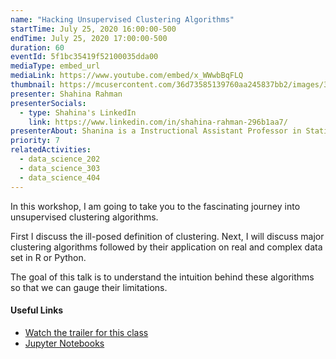 ```yaml
---
name: "Hacking Unsupervised Clustering Algorithms"
startTime: July 25, 2020 16:00:00-500
endTime: July 25, 2020 17:00:00-500
duration: 60
eventId: 5f1bc35419f52100035dda00
mediaType: embed_url
mediaLink: https://www.youtube.com/embed/x_WWwbBqFLQ
thumbnail: https://mcusercontent.com/36d73585139760aa245837bb2/images/312ff56c-bd96-4f79-8ccf-a4918c0028c3.jpg
presenter: Shahina Rahman
presenterSocials:
  - type: Shahina's LinkedIn
    link: https://www.linkedin.com/in/shahina-rahman-296b1aa7/
presenterAbout: Shanina is a Instructional Assistant Professor in Statistics, got first place in Distinguished Postdoctoral Flash Talks, and has worked as a postdoc in Germany.
priority: 7
relatedActivities:
  - data_science_202
  - data_science_303
  - data_science_404
---
```


In this workshop, I am going to take you to the fascinating journey into unsupervised clustering algorithms.

First I discuss the ill-posed definition of clustering. Next, I will discuss major clustering algorithms followed by their application on real and complex data set in R or Python. 

The goal of this talk is to understand the intuition behind these algorithms so that we can gauge their limitations.


#### Useful Links
- [Watch the trailer for this class](https://www.youtube.com/watch?v=gsfDVH2id-U)
- [Jupyter Notebooks](https://drive.google.com/drive/folders/1L0eAVBaXHvbVb6OpcVDEIFQjMh8k6ph0)

